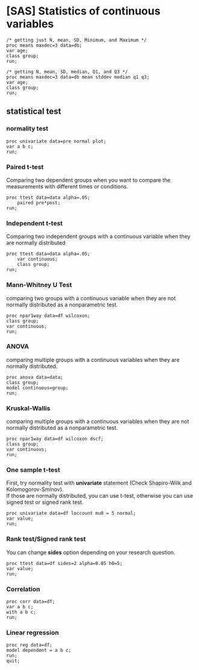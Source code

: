 # [SAS] Statistics of continuous variables
   
```sas
/* getting just N, mean, SD, Minimum, and Maximum */
proc means maxdec=3 data=db;
var age;
class group;
run;
```
  
```sas
/* getting N, mean, SD, median, Q1, and Q3 */
proc means maxdec=3 data=db mean stddev median q1 q3;
var age;
class group;
run;
```

## statistical test

### normality test
```sas
proc univariate data=pre normal plot;
var a b c;
run;
```

### Paired t-test
Comparing two dependent groups when you want to compare the measurements with different times or conditions.
```sas
proc ttest data=data alpha=.05;
    paired pre*post;
run;
```

### Independent t-test
Comparing two independent groups with a continuous variable when they are normally distributed
```sas
proc ttest data=data alpha=.05;
    var continuous;
    class group;
run;
```

### Mann-Whitney U Test
comparing two groups with a continuous variable when they are not normally distributed as a nonparametric test.
```sas
proc npar1way data=df wilcoxon;
class group;
var continuous;
run;
```

### ANOVA
comparing multiple groups with a continuous variables when they are normally distributed.
```sas
proc anova data=data;
class group;
model continuous=group;
run;
```

### Kruskal-Wallis
comparing multiple groups with a continuous variables when they are not normally distributed as a nonparametric test.
```sas
proc npar1way data=df wilcoxon dscf;
class group;
var continuous;
run;
```

### One sample t-test
First, try normality test with **univariate** statement (Check Shapiro-Wilk and Kolomogorov-Sminov).   
If those are normally distributed, you can use t-test, otherwise you can use signed test or signed rank test.   
```sas
proc univariate data=df loccount mu0 = 5 normal;
var value;
run;
```

### Rank test/Signed rank test
You can change **sides** option depending on your research question.
```sas
proc ttest data=df sides=2 alpha=0.05 h0=5;
var value;
run;
```

### Correlation
```sas
proc corr data=df;
var a b c;
with a b c;
run;
```

### Linear regression
```sas
proc reg data=df;
model dependent = a b c;
run;
quit;
```

